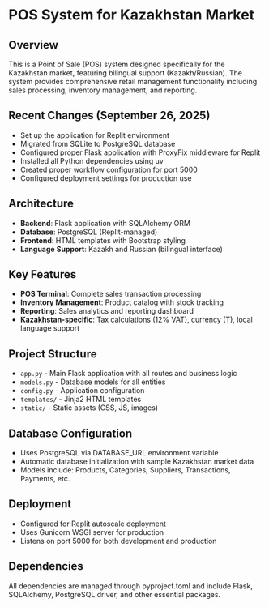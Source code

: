 # POS System for Kazakhstan Market

## Overview
This is a Point of Sale (POS) system designed specifically for the Kazakhstan market, featuring bilingual support (Kazakh/Russian). The system provides comprehensive retail management functionality including sales processing, inventory management, and reporting.

## Recent Changes (September 26, 2025)
- Set up the application for Replit environment
- Migrated from SQLite to PostgreSQL database
- Configured proper Flask application with ProxyFix middleware for Replit
- Installed all Python dependencies using uv
- Created proper workflow configuration for port 5000
- Configured deployment settings for production use

## Architecture
- **Backend**: Flask application with SQLAlchemy ORM
- **Database**: PostgreSQL (Replit-managed)
- **Frontend**: HTML templates with Bootstrap styling
- **Language Support**: Kazakh and Russian (bilingual interface)

## Key Features
- **POS Terminal**: Complete sales transaction processing
- **Inventory Management**: Product catalog with stock tracking
- **Reporting**: Sales analytics and reporting dashboard
- **Kazakhstan-specific**: Tax calculations (12% VAT), currency (₸), local language support

## Project Structure
- `app.py` - Main Flask application with all routes and business logic
- `models.py` - Database models for all entities
- `config.py` - Application configuration
- `templates/` - Jinja2 HTML templates
- `static/` - Static assets (CSS, JS, images)

## Database Configuration
- Uses PostgreSQL via DATABASE_URL environment variable
- Automatic database initialization with sample Kazakhstan market data
- Models include: Products, Categories, Suppliers, Transactions, Payments, etc.

## Deployment
- Configured for Replit autoscale deployment
- Uses Gunicorn WSGI server for production
- Listens on port 5000 for both development and production

## Dependencies
All dependencies are managed through pyproject.toml and include Flask, SQLAlchemy, PostgreSQL driver, and other essential packages.